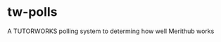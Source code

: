 # tw-polls
A TUTORWORKS polling system to determing how well Merithub works

[](https://github.com/ike5/tw-polls/blob/main/Poll%20App.gif)

